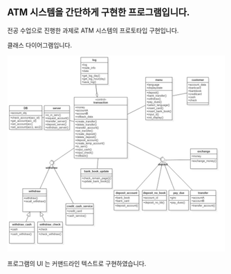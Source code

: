## ATM 시스템을 간단하게 구현한 프로그램입니다.

전공 수업으로 진행한 과제로 ATM 시스템의 프로토타입 구현입니다.



클래스 다이어그램입니다.



![ClassDiagram](./img/ClassDiagram.jpg)



프로그램의 UI 는 커맨드라인 텍스트로 구현하였습니다.